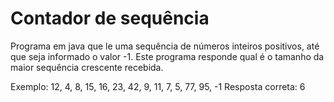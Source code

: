 # Contador de sequência
Programa em java que le uma sequência de números inteiros positivos, até que seja informado o valor -1. Este programa responde qual é o tamanho da maior sequência crescente recebida.

Exemplo: 12, 4, 8, 15, 16, 23, 42, 9, 11, 7, 5, 77, 95, -1
Resposta correta: 6
